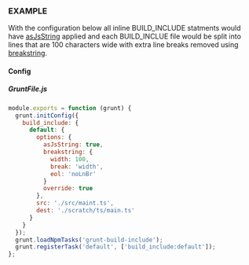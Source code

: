 ### EXAMPLE

With the configuration below all inline BUILD_INCLUDE statments would have [asJsString](/pages/Docs/GruntFile/Options/asjsstring/) applied
and each BUILD_INCLUE file would be split into lines that are 100 characters wide with extra line breaks removed using [breakstring](/pages/Docs/GruntFile/Options/breakstring/).

#### Config

##### GruntFile.js

```js
module.exports = function (grunt) {
  grunt.initConfig({
    build_include: {
      default: {
        options: {
          asJsString: true,
          breakstring: {
            width: 100,
            break: 'width',
            eol: 'noLnBr'
          }
          override: true
        },
        src: './src/maint.ts',
        dest: './scratch/ts/main.ts'
      }
    }
  });
  grunt.loadNpmTasks('grunt-build-include');
  grunt.registerTask('default', ['build_include:default']);
};
```
